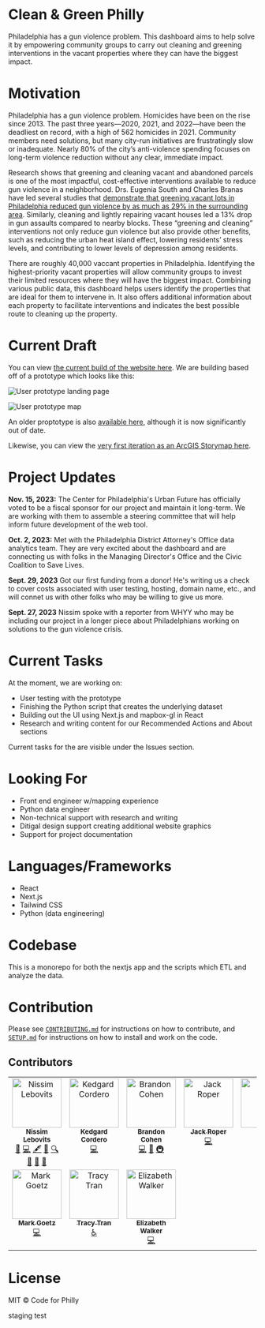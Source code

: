 # Clean & Green Philly

Philadelphia has a gun violence problem. This dashboard aims to help solve it by empowering community groups to carry out cleaning and greening interventions in the vacant properties where they can have the biggest impact.

# Motivation

Philadelphia has a gun violence problem. Homicides have been on the rise since 2013. The past three years—2020, 2021, and 2022—have been the deadliest on record, with a high of 562 homicides in 2021. Community members need solutions, but many city-run initiatives are frustratingly slow or inadequate. Nearly 80% of the city’s anti-violence spending focuses on long-term violence reduction without any clear, immediate impact.

Research shows that greening and cleaning vacant and abandoned parcels is one of the most impactful, cost-effective interventions available to reduce gun violence in a neighborhood. Drs. Eugenia South and Charles Branas have led several studies that [demonstrate that greening vacant lots in Philadelphia reduced gun violence by as much as 29% in the surrounding area](https://www.pnas.org/doi/10.1073/pnas.1718503115). Similarly, cleaning and lightly repairing vacant houses led a 13% drop in gun assaults compared to nearby blocks. These “greening and cleaning” interventions not only reduce gun violence but also provide other benefits, such as reducing the urban heat island effect, lowering residents’ stress levels, and contributing to lower levels of depression among residents.

There are roughly 40,000 vaccant properties in Philadelphia. Identifying the highest-priority vacant properties will allow community groups to invest their limited resources where they will have the biggest impact. Combining various public data, this dashboard helps users identify the properties that are ideal for them to intervene in. It also offers additional information about each property to facilitate interventions and indicates the best possible route to cleaning up the property.

# Current Draft

You can view [the current build of the website here](https://vacant-lots-proj.vercel.app/). We are building based off of a prototype which looks like this:

![User prototype landing page](https://github.com/CodeForPhilly/vacant-lots-proj/assets/111617674/0776acde-9fe0-42a5-b8ab-6680525a31d7)

![User prototype map](https://github.com/CodeForPhilly/vacant-lots-proj/assets/111617674/8cbf0b06-b299-49cd-8f9f-bbb714e55b44)

An older proptotype is also [available here](https://nlebovits.github.io/dashboard_demo_website/more_info.html), although it is now significantly out of date.

Likewise, you can view the [very first iteration as an ArcGIS Storymap here](https://storymaps.arcgis.com/stories/551f77d85a584705b97c41db7711ba1b).

# Project Updates

**Nov. 15, 2023:** The Center for Philadelphia's Urban Future has officially voted to be a fiscal sponsor for our project and maintain it long-term. We are working with them to assemble a steering committee that will help inform future development of the web tool.

**Oct. 2, 2023:** Met with the Philadelphia District Attorney's Office data analytics team. They are very excited about the dashboard and are connecting us with folks in the Managing Director's Office and the Civic Coalition to Save Lives.

**Sept. 29, 2023** Got our first funding from a donor! He's writing us a check to cover costs associated with user testing, hosting, domain name, etc., and will connet us with other folks who may be willing to give us more.

**Sept. 27, 2023** Nissim spoke with a reporter from WHYY who may be including our project in a longer piece about Philadelphians working on solutions to the gun violence crisis.

# Current Tasks

At the moment, we are working on:

- User testing with the prototype
- Finishing the Python script that creates the underlying dataset
- Building out the UI using Next.js and mapbox-gl in React
- Research and writing content for our Recommended Actions and About sections

Current tasks for the are visible under the Issues section.

# Looking For

- Front end engineer w/mapping experience
- Python data engineer
- Non-technical support with research and writing
- Ditigal design support creating additional website graphics
- Support for project documentation

# Languages/Frameworks

- React
- Next.js
- Tailwind CSS
- Python (data engineering)

# Codebase

This is a monorepo for both the nextjs app and the scripts which ETL and analyze the data.

# Contribution

Please see [`CONTRIBUTING.md`](https://github.com/CodeForPhilly/vacant-lots-proj/blob/main/CONTRIBUTING.md) for instructions on how to contribute, and [`SETUP.md`](https://github.com/CodeForPhilly/vacant-lots-proj/blob/main/SETUP.md) for instructions on how to install and work on the code.

## Contributors

<!-- ALL-CONTRIBUTORS-LIST:START - Do not remove or modify this section -->
<!-- prettier-ignore-start -->
<!-- markdownlint-disable -->
<table>
  <tbody>
    <tr>
      <td align="center" valign="top" width="14.28%"><a href="https://github.com/nlebovits"><img src="https://avatars.githubusercontent.com/u/111617674?v=4?s=100" width="100px;" alt="Nissim Lebovits"/><br /><sub><b>Nissim Lebovits</b></sub></a><br /><a href="#doc-nlebovits" title="Documentation">📖</a> <a href="#code-nlebovits" title="Code">💻</a> <a href="#content-nlebovits" title="Content">🖋</a> <a href="#data-nlebovits" title="Data">🔣</a> <a href="#fundingFinding-nlebovits" title="Funding Finding">🔍</a> <a href="#maintenance-nlebovits" title="Maintenance">🚧</a> <a href="#projectManagement-nlebovits" title="Project Management">📆</a> <a href="#research-nlebovits" title="Research">🔬</a></td>
      <td align="center" valign="top" width="14.28%"><a href="https://kedgard-cordero.netlify.app"><img src="https://avatars.githubusercontent.com/u/97119018?v=4?s=100" width="100px;" alt="Kedgard Cordero"/><br /><sub><b>Kedgard Cordero</b></sub></a><br /><a href="#code-Kenny4297" title="Code">💻</a></td>
      <td align="center" valign="top" width="14.28%"><a href="https://github.com/brandonfcohen1"><img src="https://avatars.githubusercontent.com/u/2308834?v=4?s=100" width="100px;" alt="Brandon Cohen"/><br /><sub><b>Brandon Cohen</b></sub></a><br /><a href="#code-brandonfcohen1" title="Code">💻</a> <a href="#doc-brandonfcohen1" title="Documentation">📖</a> <a href="#infra-brandonfcohen1" title="Infrastructure (Hosting, Build-Tools, etc)">🚇</a></td>
      <td align="center" valign="top" width="14.28%"><a href="https://github.com/jroper-scottlogic"><img src="https://avatars.githubusercontent.com/u/125047199?v=4?s=100" width="100px;" alt="Jack Roper"/><br /><sub><b>Jack Roper</b></sub></a><br /><a href="#code-jroper-scottlogic" title="Code">💻</a></td>
      <td align="center" valign="top" width="14.28%"><a href="http://coroflot.com/willonabike"><img src="https://avatars.githubusercontent.com/u/1652510?v=4?s=100" width="100px;" alt="Will"/><br /><sub><b>Will</b></sub></a><br /><a href="#research-willonabike" title="Research">🔬</a> <a href="#design-willonabike" title="Design">🎨</a></td>
      <td align="center" valign="top" width="14.28%"><a href="https://github.com/thansidwell"><img src="https://avatars.githubusercontent.com/u/1965986?v=4?s=100" width="100px;" alt="Nathaniel Sidwell"/><br /><sub><b>Nathaniel Sidwell</b></sub></a><br /><a href="#design-thansidwell" title="Design">🎨</a> <a href="#research-thansidwell" title="Research">🔬</a></td>
      <td align="center" valign="top" width="14.28%"><a href="https://github.com/marvieqa"><img src="https://avatars.githubusercontent.com/u/102739972?v=4?s=100" width="100px;" alt="Marvie Mulder"/><br /><sub><b>Marvie Mulder</b></sub></a><br /><a href="#a11y-marvieqa" title="Accessibility">️️️️♿️</a></td>
    </tr>
    <tr>
      <td align="center" valign="top" width="14.28%"><a href="http://markandrewgoetz.com"><img src="https://avatars.githubusercontent.com/u/4121678?v=4?s=100" width="100px;" alt="Mark Goetz"/><br /><sub><b>Mark Goetz</b></sub></a><br /><a href="#code-markgoetz" title="Code">💻</a></td>
      <td align="center" valign="top" width="14.28%"><a href="https://www.linkedin.com/in/tracyctran/"><img src="https://avatars.githubusercontent.com/u/7329799?v=4?s=100" width="100px;" alt="Tracy Tran"/><br /><sub><b>Tracy Tran</b></sub></a><br /><a href="#a11y-bacitracin" title="Accessibility">️️️️♿️</a></td>
      <td align="center" valign="top" width="14.28%"><a href="http://elizabethwalker.site"><img src="https://avatars.githubusercontent.com/u/44076192?v=4?s=100" width="100px;" alt="Elizabeth Walker"/><br /><sub><b>Elizabeth Walker</b></sub></a><br /><a href="#code-19ewalker" title="Code">💻</a></td>
    </tr>
  </tbody>
</table>

<!-- markdownlint-restore -->
<!-- prettier-ignore-end -->

<!-- ALL-CONTRIBUTORS-LIST:END -->

# License

MIT © Code for Philly

staging test
